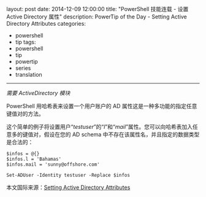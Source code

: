 layout: post
date: 2014-12-09 12:00:00
title: "PowerShell 技能连载 - 设置 Active Directory 属性"
description: PowerTip of the Day - Setting Active Directory Attributes
categories:
- powershell
- tip
tags:
- powershell
- tip
- powertip
- series
- translation
---
_需要 ActiveDirectory 模块_

PowerShell 用哈希表来设置一个用户账户的 AD 属性这是一种多功能的指定任意键值对的方法。

这个简单的例子将设置用户“_testuser_”的“_l_”和“_mail_”属性。您可以向哈希表加入任意多的键值对，假设在您的 AD schema 中不存在该属性名，并且指定的数据类型是合法的：

    $infos = @{}
    $infos.l = 'Bahamas'
    $infos.mail = 'sunny@offshore.com'
    
    Set-ADUser -Identity testuser -Replace $infos

<!--more-->
本文国际来源：[Setting Active Directory Attributes](http://community.idera.com/powershell/powertips/b/tips/posts/setting-active-directory-attributes)
